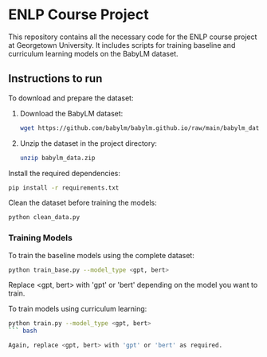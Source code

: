 # ENLP Course Project

This repository contains all the necessary code for the ENLP course project at Georgetown University. It includes scripts for training baseline and curriculum learning models on the BabyLM dataset.

## Instructions to run

To download and prepare the dataset:

1. Download the BabyLM dataset:
   ```bash
   wget https://github.com/babylm/babylm.github.io/raw/main/babylm_data.zip
   ```

2. Unzip the dataset in the project directory:
   ```bash
   unzip babylm_data.zip
   ```


Install the required dependencies:
``` bash 
pip install -r requirements.txt
```

Clean the dataset before training the models:
``` bash
python clean_data.py
```
### Training Models

To train the baseline models using the complete dataset:
``` bash
python train_base.py --model_type <gpt, bert>
```

Replace <gpt, bert> with 'gpt' or 'bert' depending on the model you want to train.

To train models using curriculum learning:
``` bash
python train.py --model_type <gpt, bert>
``` bash

Again, replace <gpt, bert> with 'gpt' or 'bert' as required.
